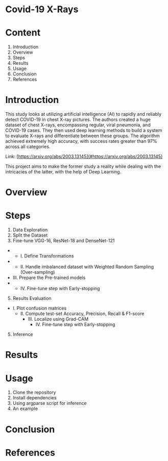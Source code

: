 # Covid-19 X-Rays

# Content
1. Introduction
2. Overview
3. Steps
4. Results
5. Usage
6. Conclusion
7. References

# Introduction
This study looks at utilizing artificial intelligence (AI) to rapidly and reliably detect COVID-19 in chest X-ray pictures. The authors created a huge dataset of chest X-rays, encompassing regular, viral pneumonia, and COVID-19 cases. They then used deep learning methods to build a system to evaluate X-rays and differentiate between these groups. The algorithm achieved extremely high accuracy, with success rates greater than 97% across all categories.  

Link: [https://arxiv.org/abs/2003.13145](#https://arxiv.org/abs/2003.13145)

This project aims to make the former study a reality while dealing with the intricacies of the latter, with the help of Deep Learning.

# Overview 


# Steps 
1. Data Exploration
2. Split the Dataset
3. Fine-tune VGG-16, ResNet-18 and DenseNet-121
  * *  I. Define Transformations
  * * II. Handle imbalanced dataset with Weighted Random Sampling (Over-sampling)
  *  III. Prepare the Pre-trained models
  * * IV. Fine-tune step with Early-stopping

5. Results Evaluation
  * I. Plot confusion matrices
    * II. Compute test-set Accuracy, Precision, Recall & F1-score
      * III. Localize using Grad-CAM
        * IV. Fine-tune step with Early-stopping

5. Inference 



# Results 



# Usage 

1. Clone the repository
2. Install dependencies
3. Using argparse script for inference
4. An example
   


# Conclusion 



# References 
